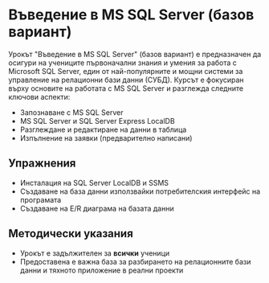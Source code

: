 # Въведение в MS SQL Server (базов вариант)

Урокът "Въведение в MS SQL Server" (базов вариант) е предназначен да осигури на учениците първоначални знания и умения за работа с Microsoft SQL Server, един от най-популярните и мощни системи за управление на релационни бази данни (СУБД). Курсът е фокусиран върху основите на работата с MS SQL Server и разглежда следните ключови аспекти:
  - Запознаване с MS SQL Server
  - MS SQL Server и SQL Server Express LocalDB
  - Разглеждане и редактиране на данни в таблица
  - Изпълнение на заявки (предварително написани)

## Упражнения
  - Инсталация на SQL Server LocalDB и SSMS
  - Създаване на база данни използвайки потребителския интерфейс на програмата
  - Създаване на E/R диаграма на базата данни

## Методически указания
  - Урокът е задължителен за **всички** ученици
  - Предоставена е важна база за разбирането на релационните бази данни и тяхното приложение в реални проекти
